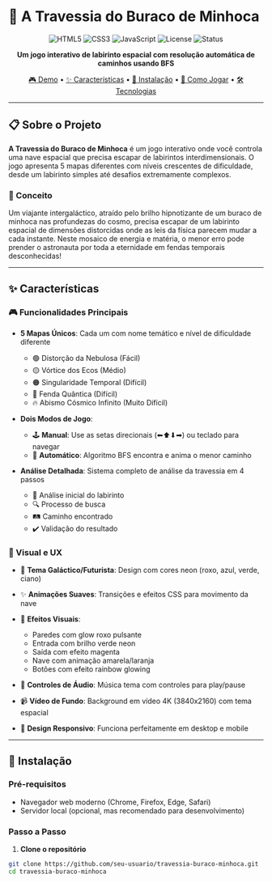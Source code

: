 # 🌌 A Travessia do Buraco de Minhoca

<div align="center">

![HTML5](https://img.shields.io/badge/HTML5-E34F26?style=for-the-badge&logo=html5&logoColor=white)
![CSS3](https://img.shields.io/badge/CSS3-1572B6?style=for-the-badge&logo=css3&logoColor=white)
![JavaScript](https://img.shields.io/badge/JavaScript-F7DF1E?style=for-the-badge&logo=javascript&logoColor=black)
![License](https://img.shields.io/badge/License-MIT-green?style=for-the-badge)
![Status](https://img.shields.io/badge/Status-Completo-success?style=for-the-badge)

**Um jogo interativo de labirinto espacial com resolução automática de caminhos usando BFS**

[🎮 Demo](#-demonstração) • [✨ Características](#-características) • [🚀 Instalação](#-instalação) • [📖 Como Jogar](#-como-jogar) • [🛠️ Tecnologias](#️-tecnologias)

</div>

---

## 📋 Sobre o Projeto

**A Travessia do Buraco de Minhoca** é um jogo interativo onde você controla uma nave espacial que precisa escapar de labirintos interdimensionais. O jogo apresenta 5 mapas diferentes com níveis crescentes de dificuldade, desde um labirinto simples até desafios extremamente complexos.

### 🎯 Conceito

Um viajante intergaláctico, atraído pelo brilho hipnotizante de um buraco de minhoca nas profundezas do cosmo, precisa escapar de um labirinto espacial de dimensões distorcidas onde as leis da física parecem mudar a cada instante. Neste mosaico de energia e matéria, o menor erro pode prender o astronauta por toda a eternidade em fendas temporais desconhecidas!

---

## ✨ Características

### 🎮 Funcionalidades Principais

- **5 Mapas Únicos**: Cada um com nome temático e nível de dificuldade diferente
  - 🟢 Distorção da Nebulosa (Fácil)
  - 🟡 Vórtice dos Ecos (Médio)
  - 🟠 Singularidade Temporal (Difícil)
  - 🔴 Fenda Quântica (Difícil)
  - 🔥 Abismo Cósmico Infinito (Muito Difícil)

- **Dois Modos de Jogo**:
  - 🕹️ **Manual**: Use as setas direcionais (⬅⬆⬇➡) ou teclado para navegar
  - 🤖 **Automático**: Algoritmo BFS encontra e anima o menor caminho

- **Análise Detalhada**: Sistema completo de análise da travessia em 4 passos
  - 📍 Análise inicial do labirinto
  - 🔍 Processo de busca
  - 🛤️ Caminho encontrado
  - ✔️ Validação do resultado

### 🎨 Visual e UX

- 🌠 **Tema Galáctico/Futurista**: Design com cores neon (roxo, azul, verde, ciano)
- ✨ **Animações Suaves**: Transições e efeitos CSS para movimento da nave
- 💫 **Efeitos Visuais**:
  - Paredes com glow roxo pulsante
  - Entrada com brilho verde neon
  - Saída com efeito magenta
  - Nave com animação amarela/laranja
  - Botões com efeito rainbow glowing

- 🎵 **Controles de Áudio**: Música tema com controles para play/pause
- 📹 **Vídeo de Fundo**: Background em vídeo 4K (3840x2160) com tema espacial
- 📱 **Design Responsivo**: Funciona perfeitamente em desktop e mobile

---

## 🚀 Instalação

### Pré-requisitos

- Navegador web moderno (Chrome, Firefox, Edge, Safari)
- Servidor local (opcional, mas recomendado para desenvolvimento)

### Passo a Passo

1. **Clone o repositório**
```bash
git clone https://github.com/seu-usuario/travessia-buraco-minhoca.git
cd travessia-buraco-minhoca
